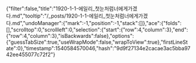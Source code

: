 {"filter":false,"title":"1920-1-1-에일리_첫눈처럼너에게가겠다.md","tooltip":"/_posts/1920-1-1-에일리_첫눈처럼너에게가겠다.md","undoManager":{"mark":-1,"position":-1,"stack":[]},"ace":{"folds":[],"scrolltop":0,"scrollleft":0,"selection":{"start":{"row":4,"column":3},"end":{"row":4,"column":3},"isBackwards":false},"options":{"guessTabSize":true,"useWrapMode":false,"wrapToView":true},"firstLineState":0},"timestamp":1540584570046,"hash":"9d9f27134e2cacae3ac5bba9742ee455077c72f2"}